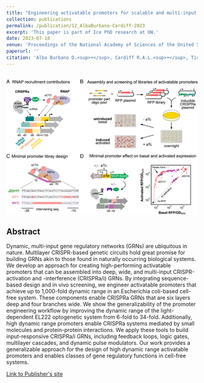 ```yaml
---
title: "Engineering activatable promoters for scalable and multi-input CRISPRa/i circuits"
collection: publications
permalink: /publication/12_AlbaBurbano-Cardiff-2023
excerpt: 'This paper is part of Ice PhD research at UW.'
date: 2023-07-18
venue: 'Proceedings of the National Academy of Sciences of the United States of America'
paperurl: ''
citation: 'Alba Burbano D.<sup>+</sup>, Cardiff R.A.L.<sup>+</sup>, Tickman B.I., <u>Kiattisewee C.</u>, Maranas C.J., Zalatan J.G.<sup>†</sup>, Carothers J.M.<sup>†</sup> (2023). &quot;Engineering activatable promoters for scalable and multi-input CRISPRa/i circuits.&quot; <i>Proceedings of the National Academy of Sciences of the United States of America</i>. 120(30):e2220358120. PMID: 37463216.'
---
```


<br/><img src='/images/12_AlbaBurbano-Cardiff-2023.jpg'>
## Abstract

Dynamic, multi-input gene regulatory networks (GRNs) are ubiquitous in nature. Multilayer CRISPR-based genetic circuits hold great promise for building GRNs akin to those found in naturally occurring biological systems. We develop an approach for creating high-performing activatable promoters that can be assembled into deep, wide, and multi-input CRISPR-activation and -interference (CRISPRa/i) GRNs. By integrating sequence-based design and in vivo screening, we engineer activatable promoters that achieve up to 1,000-fold dynamic range in an Escherichia coli-based cell-free system. These components enable CRISPRa GRNs that are six layers deep and four branches wide. We show the generalizability of the promoter engineering workflow by improving the dynamic range of the light-dependent EL222 optogenetic system from 6-fold to 34-fold. Additionally, high dynamic range promoters enable CRISPRa systems mediated by small molecules and protein-protein interactions. We apply these tools to build input-responsive CRISPRa/i GRNs, including feedback loops, logic gates, multilayer cascades, and dynamic pulse modulators. Our work provides a generalizable approach for the design of high dynamic range activatable promoters and enables classes of gene regulatory functions in cell-free systems.

[Link to Publisher's site](https://www.pnas.org/doi/full/10.1073/pnas.2220358120)
